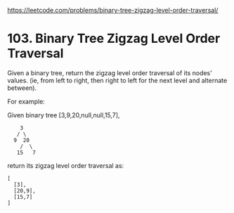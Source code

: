 https://leetcode.com/problems/binary-tree-zigzag-level-order-traversal/

# 103. Binary Tree Zigzag Level Order Traversal


Given a binary tree, return the zigzag level order traversal of its nodes' values. (ie, from left to right, then right to left for the next level and alternate between).

For example:

Given binary tree [3,9,20,null,null,15,7],

```
    3
   / \
  9  20
    /  \
   15   7
```

return its zigzag level order traversal as:

```
[
  [3],
  [20,9],
  [15,7]
]
```